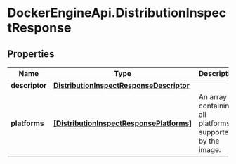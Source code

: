# DockerEngineApi.DistributionInspectResponse

## Properties
Name | Type | Description | Notes
------------ | ------------- | ------------- | -------------
**descriptor** | [**DistributionInspectResponseDescriptor**](DistributionInspectResponseDescriptor.md) |  | 
**platforms** | [**[DistributionInspectResponsePlatforms]**](DistributionInspectResponsePlatforms.md) | An array containing all platforms supported by the image.  | 


